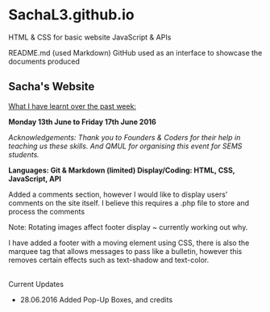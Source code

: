 # SachaL3.github.io #
HTML & CSS for basic website
JavaScript & APIs

README.md (used Markdown)
GitHub used as an interface to showcase the documents produced

## Sacha's Website ##

<u>What I have learnt over the past week:</u>

<b>Monday 13th June to Friday 17th June 2016</b>

<i>Acknowledgements: Thank you to Founders & Coders for their help in teaching us these skills. And QMUL for organising this event for SEMS students.</i>

<b>Languages: Git & Markdown (limited)
Display/Coding: HTML, CSS, JavaScript, API</b>

Added a comments section, however I would like to display users' comments on the site itself. I believe this requires a .php file to store and process the comments

Note: Rotating images affect footer display ~ currently working out why.

I have added a footer with a moving element using CSS, there is also the marquee tag that allows messages to pass like a bulletin, however this removes certain effects such as text-shadow and text-color.

<br> Current Updates<br>
<ul>
	<li>28.06.2016
		Added Pop-Up Boxes, and credits</li>
</ul>